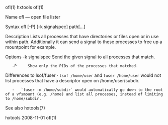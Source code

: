 ofl(1)                                                                                             hxtools                                                                                             ofl(1)



Name
       ofl — open file lister

Syntax
       ofl [-P] [-k signalspec] path[...]

Description
       Lists all processes that have directories or files open or in use within path. Additionally it can send a signal to these processes to free up a mountpoint for example.

Options
       -k signalspec
              Send the given signal to all processes that match.

       -P     Show only the PIDs of the processes that matched.

Differences to lsof/fuser
       ·   `lsof /home/user` and `fuser /home/user` would not list processes that have a descriptor open on /home/user/subdir.

       ·   `fuser -m /home/subdir` would automatically go down to the root of a vfsmount (e.g. /home) and list all processes, instead of limiting to /home/subdir.

See also
       hxtools(7)



hxtools                                                                                           2008-11-01                                                                                           ofl(1)

